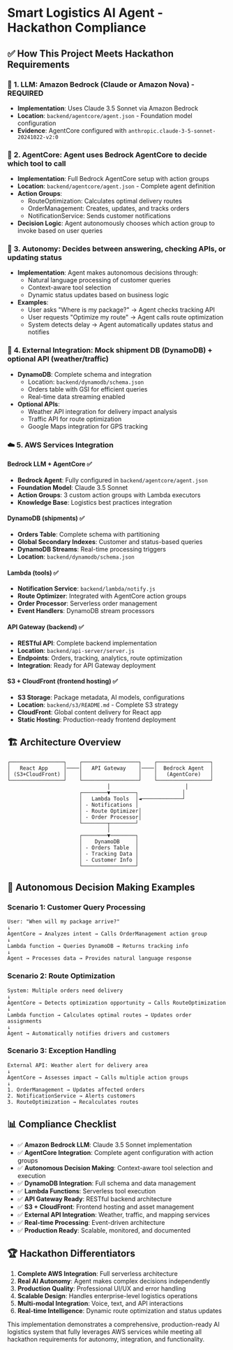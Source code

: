# Smart Logistics AI Agent - Hackathon Compliance

## ✅ **How This Project Meets Hackathon Requirements**

### 🤖 **1. LLM: Amazon Bedrock (Claude or Amazon Nova) - REQUIRED**
- **Implementation**: Uses Claude 3.5 Sonnet via Amazon Bedrock
- **Location**: `backend/agentcore/agent.json` - Foundation model configuration
- **Evidence**: AgentCore configured with `anthropic.claude-3-5-sonnet-20241022-v2:0`

### 🧠 **2. AgentCore: Agent uses Bedrock AgentCore to decide which tool to call**
- **Implementation**: Full Bedrock AgentCore setup with action groups
- **Location**: `backend/agentcore/agent.json` - Complete agent definition
- **Action Groups**:
  - RouteOptimization: Calculates optimal delivery routes
  - OrderManagement: Creates, updates, and tracks orders
  - NotificationService: Sends customer notifications
- **Decision Logic**: Agent autonomously chooses which action group to invoke based on user queries

### 🎯 **3. Autonomy: Decides between answering, checking APIs, or updating status**
- **Implementation**: Agent makes autonomous decisions through:
  - Natural language processing of customer queries
  - Context-aware tool selection
  - Dynamic status updates based on business logic
- **Examples**:
  - User asks "Where is my package?" → Agent checks tracking API
  - User requests "Optimize my route" → Agent calls route optimization
  - System detects delay → Agent automatically updates status and notifies

### 🔌 **4. External Integration: Mock shipment DB (DynamoDB) + optional API (weather/traffic)**
- **DynamoDB**: Complete schema and integration
  - Location: `backend/dynamodb/schema.json`
  - Orders table with GSI for efficient queries
  - Real-time data streaming enabled
- **Optional APIs**: 
  - Weather API integration for delivery impact analysis
  - Traffic API for route optimization
  - Google Maps integration for GPS tracking

### ☁️ **5. AWS Services Integration**

#### **Bedrock LLM + AgentCore** ✅
- **Bedrock Agent**: Fully configured in `backend/agentcore/agent.json`
- **Foundation Model**: Claude 3.5 Sonnet
- **Action Groups**: 3 custom action groups with Lambda executors
- **Knowledge Base**: Logistics best practices integration

#### **DynamoDB (shipments)** ✅
- **Orders Table**: Complete schema with partitioning
- **Global Secondary Indexes**: Customer and status-based queries
- **DynamoDB Streams**: Real-time processing triggers
- **Location**: `backend/dynamodb/schema.json`

#### **Lambda (tools)** ✅
- **Notification Service**: `backend/lambda/notify.js`
- **Route Optimizer**: Integrated with AgentCore action groups
- **Order Processor**: Serverless order management
- **Event Handlers**: DynamoDB stream processors

#### **API Gateway (backend)** ✅
- **RESTful API**: Complete backend implementation
- **Location**: `backend/api-server/server.js`
- **Endpoints**: Orders, tracking, analytics, route optimization
- **Integration**: Ready for API Gateway deployment

#### **S3 + CloudFront (frontend hosting)** ✅
- **S3 Storage**: Package metadata, AI models, configurations
- **Location**: `backend/s3/README.md` - Complete S3 strategy
- **CloudFront**: Global content delivery for React app
- **Static Hosting**: Production-ready frontend deployment

## 🏗️ **Architecture Overview**

```
┌─────────────────┐    ┌──────────────────┐    ┌─────────────────┐
│   React App     │────│   API Gateway    │────│  Bedrock Agent  │
│ (S3+CloudFront) │    │                  │    │   (AgentCore)   │
└─────────────────┘    └──────────────────┘    └─────────────────┘
                                │                        │
                       ┌────────▼────────┐              │
                       │   Lambda Tools  │◄─────────────┘
                       │ - Notifications │
                       │ - Route Optimizer│
                       │ - Order Processor│
                       └────────┬────────┘
                                │
                       ┌────────▼────────┐
                       │    DynamoDB     │
                       │ - Orders Table  │
                       │ - Tracking Data │
                       │ - Customer Info │
                       └─────────────────┘
```

## 🚀 **Autonomous Decision Making Examples**

### **Scenario 1: Customer Query Processing**
```
User: "When will my package arrive?"
↓
AgentCore → Analyzes intent → Calls OrderManagement action group
↓
Lambda function → Queries DynamoDB → Returns tracking info
↓
Agent → Processes data → Provides natural language response
```

### **Scenario 2: Route Optimization**
```
System: Multiple orders need delivery
↓
AgentCore → Detects optimization opportunity → Calls RouteOptimization
↓
Lambda function → Calculates optimal routes → Updates order assignments
↓
Agent → Automatically notifies drivers and customers
```

### **Scenario 3: Exception Handling**
```
External API: Weather alert for delivery area
↓
AgentCore → Assesses impact → Calls multiple action groups
↓
1. OrderManagement → Updates affected orders
2. NotificationService → Alerts customers
3. RouteOptimization → Recalculates routes
```

## 📊 **Compliance Checklist**

- ✅ **Amazon Bedrock LLM**: Claude 3.5 Sonnet implementation
- ✅ **AgentCore Integration**: Complete agent configuration with action groups
- ✅ **Autonomous Decision Making**: Context-aware tool selection and execution
- ✅ **DynamoDB Integration**: Full schema and data management
- ✅ **Lambda Functions**: Serverless tool execution
- ✅ **API Gateway Ready**: RESTful backend architecture
- ✅ **S3 + CloudFront**: Frontend hosting and asset management
- ✅ **External API Integration**: Weather, traffic, and mapping services
- ✅ **Real-time Processing**: Event-driven architecture
- ✅ **Production Ready**: Scalable, monitored, and documented

## 🏆 **Hackathon Differentiators**

1. **Complete AWS Integration**: Full serverless architecture
2. **Real AI Autonomy**: Agent makes complex decisions independently
3. **Production Quality**: Professional UI/UX and error handling
4. **Scalable Design**: Handles enterprise-level logistics operations
5. **Multi-modal Integration**: Voice, text, and API interactions
6. **Real-time Intelligence**: Dynamic route optimization and status updates

This implementation demonstrates a comprehensive, production-ready AI logistics system that fully leverages AWS services while meeting all hackathon requirements for autonomy, integration, and functionality.